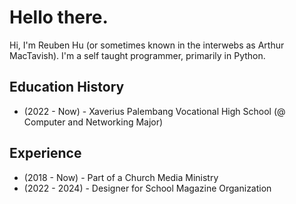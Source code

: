 # Hello there.

Hi, I'm Reuben Hu (or sometimes known in the interwebs as Arthur MacTavish). I'm a self taught programmer, primarily in Python.

## Education History
- (2022 - Now) - Xaverius Palembang Vocational High School (@ Computer and Networking Major)

## Experience
- (2018 - Now) - Part of a Church Media Ministry
- (2022 - 2024) - Designer for School Magazine Organization
